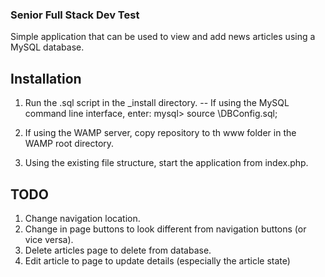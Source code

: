 ### Senior Full Stack Dev Test

Simple application that can be used to view and add news articles using a MySQL database.

## Installation

1. Run the .sql script in the _install directory.
  -- If using the MySQL command line interface, enter:
    mysql> source <Full path to file>\DBConfig.sql;
    
2. If using the WAMP server, copy repository to th www folder in the WAMP root directory.

3. Using the existing file structure, start the application from index.php.

## TODO

1. Change navigation location.
2. Change in page buttons to look different from navigation buttons (or vice versa).
3. Delete articles page to delete from database.
4. Edit article to page to update details (especially the article state)
